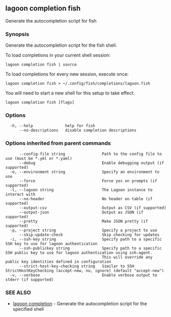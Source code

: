 ## lagoon completion fish

Generate the autocompletion script for fish

### Synopsis

Generate the autocompletion script for the fish shell.

To load completions in your current shell session:

	lagoon completion fish | source

To load completions for every new session, execute once:

	lagoon completion fish > ~/.config/fish/completions/lagoon.fish

You will need to start a new shell for this setup to take effect.


```
lagoon completion fish [flags]
```

### Options

```
  -h, --help              help for fish
      --no-descriptions   disable completion descriptions
```

### Options inherited from parent commands

```
      --config-file string                Path to the config file to use (must be *.yml or *.yaml)
      --debug                             Enable debugging output (if supported)
  -e, --environment string                Specify an environment to use
      --force                             Force yes on prompts (if supported)
  -l, --lagoon string                     The Lagoon instance to interact with
      --no-header                         No header on table (if supported)
      --output-csv                        Output as CSV (if supported)
      --output-json                       Output as JSON (if supported)
      --pretty                            Make JSON pretty (if supported)
  -p, --project string                    Specify a project to use
      --skip-update-check                 Skip checking for updates
  -i, --ssh-key string                    Specify path to a specific SSH key to use for lagoon authentication
      --ssh-publickey string              Specify path to a specific SSH public key to use for lagoon authentication using ssh-agent.
                                          This will override any public key identities defined in configuration
      --strict-host-key-checking string   Similar to SSH StrictHostKeyChecking (accept-new, no, ignore) (default "accept-new")
  -v, --verbose                           Enable verbose output to stderr (if supported)
```

### SEE ALSO

* [lagoon completion](lagoon_completion.md)	 - Generate the autocompletion script for the specified shell

